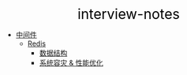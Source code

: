 <center><a href="#" target="_Self" style="font-size:28px;text-decoration:none;color:#000000;">interview-notes</a></center>

* [中间件](中间件/)
  * [Redis](中间件/Redis/)
    * [数据结构](中间件/Redis/数据结构/)
    * [系统容灾 & 性能优化](中间件/Redis/系统容灾&性能优化/)

